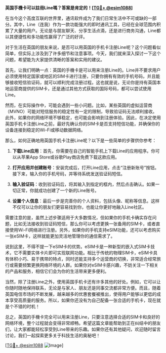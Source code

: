 **英国手機卡可以註冊Line嗎？答案是肯定的！[[TG💪+ @esim1088](https://t.me/s/esim1088)]**

在当今这个高度互联的世界里，通讯软件成为了我们日常生活中不可或缺的一部分。其中，Line（连我）作为一款功能强大的即时通讯工具，已经在全球范围内积累了大量的用户。无论是与朋友聊天、分享生活点滴，还是进行商务沟通，Line都以其便捷性和多功能性赢得了广泛的好评。

对于生活在英国的朋友来说，是否可以用英国的手机卡注册Line呢？这个问题看似简单，但实际上涉及到了许多细节和注意事项。今天，我们就来深入探讨一下这个问题，希望能为大家提供清晰的答案和实用的建议。

首先，让我们明确一点：英国的手機卡是可以用来注册Line的。Line并不要求用户必须使用特定国家或地区的SIM卡进行注册，只要你拥有有效的手机号码，并且能够接收短信验证码，就可以顺利完成注册过程。这也就是说，无论你是持有英国本地运营商提供的SIM卡，还是通过其他方式获取的国际号码，都可以尝试使用Line。

然而，在实际操作中，可能会遇到一些小问题。比如，某些英国的虚拟运营商（MVNO）可能对短信服务的稳定性有一定的限制，导致验证码无法顺利接收。此外，如果你的网络环境不够稳定，也可能会影响到注册体验。因此，在决定使用英国手机卡注册Line之前，最好先确认你的SIM卡是否支持短信功能，并确保你的设备连接到稳定的Wi-Fi或移动数据网络。

那么，如何正确地用英国手机卡注册Line呢？以下是一些简单的步骤供你参考：

1. **下载Line应用**：首先，你需要在自己的智能手机上下载Line的应用程序。你可以从苹果App Store或谷歌Play商店免费下载这款应用。

2. **打开应用并创建账号**：安装完成后，打开Line应用，点击“注册新账号”按钮。接下来，输入你的手机号码，并等待系统发送验证码短信。

3. **输入验证码**：收到验证码后，将其输入到指定的框内，然后点击确认。如果一切正常，你就成功创建了一个新的Line账号。

4. **设置个人信息**：最后一步是完善你的个人资料，包括头像、昵称等信息。这样不仅可以让你的朋友们更容易找到你，也能让你更好地融入Line社区。

需要注意的是，虽然上述步骤适用于大多数情况，但如果你的手机卡确实存在问题，比如无法接收到验证码短信，那么你可以考虑更换一张备用的SIM卡，或者直接使用Wi-Fi网络进行注册。另外，如果你的手机支持eSIM功能，还可以考虑购买一张eSIM卡，这样就能更加灵活地管理你的通信需求了。

说到这里，不得不提一下eSIM卡的优势。eSIM卡是一种新型的嵌入式SIM卡技术，它不需要实体卡片即可实现联网功能。相比于传统的物理SIM卡，eSIM卡具有体积小巧、易于携带的特点，同时还能支持多个运营商的切换，非常适合经常旅行或需要频繁更换网络环境的人群。如果你对eSIM卡感兴趣，不妨关注一下相关的产品和服务，相信它们会为你的生活带来更多便利。

当然，除了注册Line之外，使用英国手机卡还有许多其他的好处。例如，它可以让你随时随地保持联系，无论是与家人、朋友还是同事交流都非常方便。而且，随着英国电信市场的不断发展，越来越多的优惠套餐被推出，使得用户能够以更低的成本享受高质量的服务。所以，如果你还没有为自己配备一张合适的手机卡，现在就是个不错的时机！

总之，英国的手機卡完全可以用来注册Line，只要注意选择合适的SIM卡和良好的网络环境，整个过程就会变得非常顺畅。希望这篇文章能帮助到正在纠结中的朋友们，让大家都能轻松享受到Line带来的乐趣。如果你还有其他疑问，欢迎随时留言讨论，我们一起探索更多关于科技生活的奥秘吧！

[[TG💪+ @esim1088](https://t.me/s/esim1088) ![Image](https://i.postimg.cc/4NQfJmqS/Snipaste-2025-05-13-00-14-12.png)]